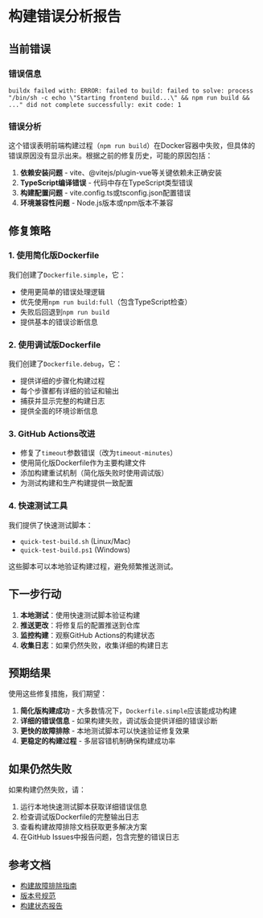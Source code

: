 # 构建错误分析报告

## 当前错误

### 错误信息
```
buildx failed with: ERROR: failed to build: failed to solve: process "/bin/sh -c echo \"Starting frontend build...\" && npm run build && ..." did not complete successfully: exit code: 1
```

### 错误分析

这个错误表明前端构建过程（`npm run build`）在Docker容器中失败，但具体的错误原因没有显示出来。根据之前的修复历史，可能的原因包括：

1. **依赖安装问题** - vite、@vitejs/plugin-vue等关键依赖未正确安装
2. **TypeScript编译错误** - 代码中存在TypeScript类型错误
3. **构建配置问题** - vite.config.ts或tsconfig.json配置错误
4. **环境兼容性问题** - Node.js版本或npm版本不兼容

## 修复策略

### 1. 使用简化版Dockerfile

我们创建了`Dockerfile.simple`，它：
- 使用更简单的错误处理逻辑
- 优先使用`npm run build:full`（包含TypeScript检查）
- 失败后回退到`npm run build`
- 提供基本的错误诊断信息

### 2. 使用调试版Dockerfile

我们创建了`Dockerfile.debug`，它：
- 提供详细的步骤化构建过程
- 每个步骤都有详细的验证和输出
- 捕获并显示完整的构建日志
- 提供全面的环境诊断信息

### 3. GitHub Actions改进

- 修复了`timeout`参数错误（改为`timeout-minutes`）
- 使用简化版Dockerfile作为主要构建文件
- 添加构建重试机制（简化版失败时使用调试版）
- 为测试构建和生产构建提供一致配置

### 4. 快速测试工具

我们提供了快速测试脚本：
- `quick-test-build.sh` (Linux/Mac)
- `quick-test-build.ps1` (Windows)

这些脚本可以本地验证构建过程，避免频繁推送测试。

## 下一步行动

1. **本地测试**：使用快速测试脚本验证构建
2. **推送更改**：将修复后的配置推送到仓库
3. **监控构建**：观察GitHub Actions的构建状态
4. **收集日志**：如果仍然失败，收集详细的构建日志

## 预期结果

使用这些修复措施，我们期望：

1. **简化版构建成功** - 大多数情况下，`Dockerfile.simple`应该能成功构建
2. **详细的错误信息** - 如果构建失败，调试版会提供详细的错误诊断
3. **更快的故障排除** - 本地测试脚本可以快速验证修复效果
4. **更稳定的构建过程** - 多层容错机制确保构建成功率

## 如果仍然失败

如果构建仍然失败，请：

1. 运行本地快速测试脚本获取详细错误信息
2. 检查调试版Dockerfile的完整输出日志
3. 查看构建故障排除文档获取更多解决方案
4. 在GitHub Issues中报告问题，包含完整的错误日志

## 参考文档

- [构建故障排除指南](build-troubleshooting.md)
- [版本号规范](versioning.md)
- [构建状态报告](../../BUILD_STATUS.md)
